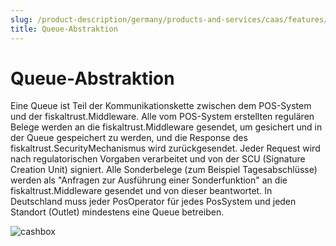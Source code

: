 ```yaml
---
slug: /product-description/germany/products-and-services/caas/features/basics/queue-abstraction
title: Queue-Abstraktion
---
```


# Queue-Abstraktion

Eine Queue ist Teil der Kommunikationskette zwischen dem POS-System und der fiskaltrust.Middleware. Alle vom POS-System erstellten regulären Belege werden an die fiskaltrust.Middleware gesendet, um gesichert und in der Queue gespeichert zu werden, und die Response des fiskaltrust.SecurityMechanismus wird zurückgesendet. Jeder Request wird nach regulatorischen Vorgaben verarbeitet und von der SCU (Signature Creation Unit) signiert. Alle Sonderbelege (zum Beispiel Tagesabschlüsse) werden als "Anfragen zur Ausführung einer Sonderfunktion" an die fiskaltrust.Middleware gesendet und von dieser beantwortet. In Deutschland muss jeder PosOperator für jedes PosSystem und jeden Standort (Outlet) mindestens eine Queue betreiben.



![cashbox](../../media/cashbox.png)

